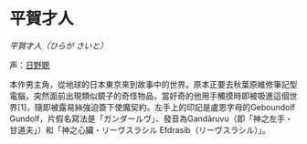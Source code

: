 # 平賀才人

_平賀才人（ひらが さいと）_

声：[日野聰](https://zh.wikipedia.org/zh-tw/%E6%97%A5%E9%87%8E%E8%81%B0)

本作男主角，從地球的日本東京來到故事中的世界。原本正要去秋葉原維修筆記型電腦，突然面前出現類似鏡子的奇怪物品，當好奇的他用手觸摸時即被吸進這個世界[1]，隨即被露易絲強迫簽下使魔契約。左手上的印記是盧恩字母的Geboundolf Gundolf，片假名寫法是「ガンダールヴ」、發音為Gandāruvu（即「神之左手・甘道夫」）和「神之心臟・リーヴスラシル Efdrasib（リーヴスラシル）」。